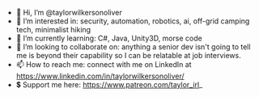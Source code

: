 - 👋 Hi, I’m @taylorwilkersonoliver
- 👀 I’m interested in: security, automation, robotics, ai, off-grid camping tech, minimalist hiking
- 🌱 I’m currently learning: C#, Java, Unity3D, morse code
- 💞️ I’m looking to collaborate on: anything a senior dev isn't going to tell me is beyond their capability so I can be relatable at job interviews.
- 📫 How to reach me: connect with me on LinkedIn at https://www.linkedin.com/in/taylorwilkersonoliver/
- 💲  Support me here: https://www.patreon.com/taylor_irl_

<!---
taylorwilkersonoliver/taylorwilkersonoliver is a ✨ special ✨ repository because its `README.md` (this file) appears on your GitHub profile.
You can click the Preview link to take a look at your changes.
--->
